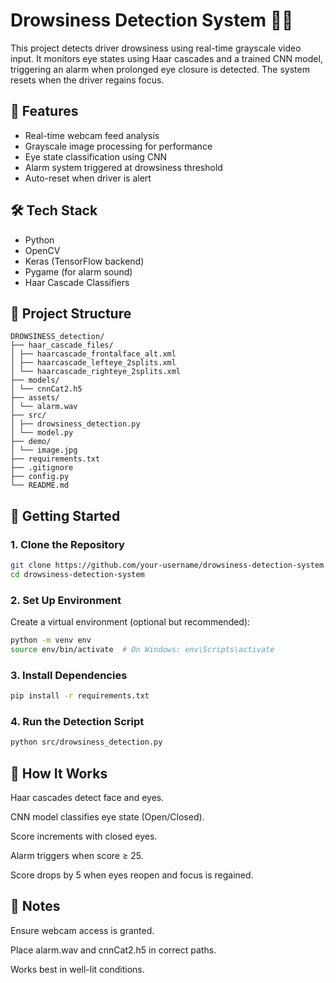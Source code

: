 # Drowsiness Detection System 🚗💤

This project detects driver drowsiness using real-time grayscale video input. It monitors eye states using Haar cascades and a trained CNN model, triggering an alarm when prolonged eye closure is detected. The system resets when the driver regains focus.

## 📸 Features
- Real-time webcam feed analysis
- Grayscale image processing for performance
- Eye state classification using CNN
- Alarm system triggered at drowsiness threshold
- Auto-reset when driver is alert

## 🛠️ Tech Stack
- Python
- OpenCV
- Keras (TensorFlow backend)
- Pygame (for alarm sound)
- Haar Cascade Classifiers

## 📁 Project Structure
```
DROWSINESS_detection/ 
├── haar_cascade_files/ 
│ ├── haarcascade_frontalface_alt.xml 
│ ├── haarcascade_lefteye_2splits.xml 
│ └── haarcascade_righteye_2splits.xml 
├── models/ 
│ └── cnnCat2.h5 
├── assets/ 
│ └── alarm.wav 
├── src/ 
│ ├── drowsiness_detection.py 
│ └── model.py 
├── demo/ 
│ └── image.jpg 
├── requirements.txt 
├── .gitignore 
├── config.py
└── README.md
```


## 🚀 Getting Started

### 1. Clone the Repository
```bash
git clone https://github.com/your-username/drowsiness-detection-system.git
cd drowsiness-detection-system
```

### 2. Set Up Environment
Create a virtual environment (optional but recommended):

```bash
python -m venv env
source env/bin/activate  # On Windows: env\Scripts\activate
```
### 3. Install Dependencies
```bash
pip install -r requirements.txt
```
### 4. Run the Detection Script
```bash
python src/drowsiness_detection.py
```

## 🎯 How It Works
Haar cascades detect face and eyes.

CNN model classifies eye state (Open/Closed).

Score increments with closed eyes.

Alarm triggers when score ≥ 25.

Score drops by 5 when eyes reopen and focus is regained.

## 📌 Notes
Ensure webcam access is granted.

Place alarm.wav and cnnCat2.h5 in correct paths.

Works best in well-lit conditions.
